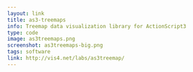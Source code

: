 ```yaml
---
layout: link
title: as3-treemaps
info: Treemap data visualization library for ActionScript3
type: code
image: as3treemaps.png
screenshot: as3treemaps-big.png
tags: software
link: http://vis4.net/labs/as3treemap/
---
```

